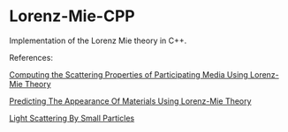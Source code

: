 # Lorenz-Mie-CPP
Implementation of the Lorenz Mie theory in C++.

References:

[Computing the Scattering Properties of Participating Media Using Lorenz-Mie Theory](https://cseweb.ucsd.edu//~henrik/papers/lorenz_mie_theory/computing_scattering_properties_using_lorenz_mie_theory.pdf)

[Predicting The Appearance Of Materials Using Lorenz-Mie Theory](http://people.compute.dtu.dk/jerf/papers/predicting.pdf)

[Light Scattering By Small Particles](https://books.google.com/books?id=777DAgAAQBAJ)
